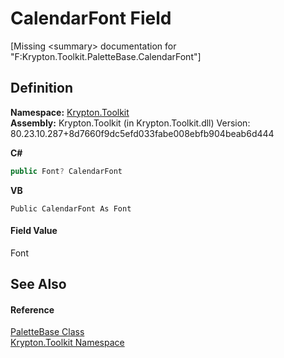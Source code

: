# CalendarFont Field


\[Missing &lt;summary&gt; documentation for "F:Krypton.Toolkit.PaletteBase.CalendarFont"\]



## Definition
**Namespace:** <a href="79d2eac2-21f4-54ff-7552-b20c33c30600.md">Krypton.Toolkit</a>  
**Assembly:** Krypton.Toolkit (in Krypton.Toolkit.dll) Version: 80.23.10.287+8d7660f9dc5efd033fabe008ebfb904beab6d444

**C#**
``` C#
public Font? CalendarFont
```
**VB**
``` VB
Public CalendarFont As Font
```



#### Field Value
Font

## See Also


#### Reference
<a href="6da77fa5-1590-4646-f2ea-70002c922aee.md">PaletteBase Class</a>  
<a href="79d2eac2-21f4-54ff-7552-b20c33c30600.md">Krypton.Toolkit Namespace</a>  
